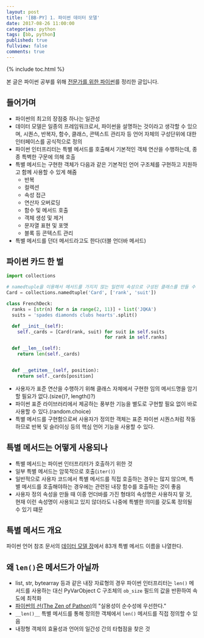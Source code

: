 ```yaml
---
layout: post
title: '[BB-PY] 1. 파이썬 데이터 모델'
date: 2017-08-26 11:00:00
categories: python
tags: [bb, python]
published: true
fullview: false
comments: true
---
```


{% include toc.html %}

본 글은 파이썬 공부를 위해 [전문가를 위한 파이썬](http://book.naver.com/bookdb/book_detail.nhn?bid=10910543)를 정리한 글입니다.

## 들어가며

* 파이썬의 최고의 장점중 하나는 일관성
* 데이터 모델은 일종의 프레임워크로서, 파이썬을 설명하는 것이라고 생각할 수 있으며, 시퀀스, 반복자, 함수, 클래스, 콘텍스트 관리자 등 언어 자체의 구성단위에 대한 인터페이스를 공식적으로 정의
* 파이썬 인터프리터는 특별 메서드를 호출해서 기본적인 객체 연산을 수행하는데, 종종 특벽한 구문에 의해 호출
* 특별 메서드는 구현한 객체가 다음과 같은 기본적인 언어 구조체를 구현하고 지원하고 함께 사용할 수 있게 해줌
  * 반복
  * 컬렉션
  * 속성 접근
  * 연산자 오버로딩
  * 함수 및 메서드 호출
  * 객체 생성 및 제거
  * 문자열 표현 및 포맷
  * 블록 등 콘텍스트 관리
* 특별 메서드를 던더 메서드라고도 한다(더블 언더바 메서드)

## 파이썬 카드 한 벌

```python
import collections

# namedtuple을 이용해서 메서드를 가지지 않는 일련의 속성으로 구성된 클래스를 만들 수 있다.
Card = collections.namedtuple('Card', ['rank', 'suit'])

class FrenchDeck:
  ranks = [str(n) for n in range(2, 11)] + list('JQKA')
  suits = 'spades diamonds clubs hearts'.split()

  def __init__(self):
    self._cards = [Card(rank, suit) for suit in self.suits
                                    for rank in self.ranks]

  def __len__(self):
    return len(self._cards)


  def __getitem__(self, position):
    return self._cards[position]
```

* 사용자가 표준 연산을 수행하기 위해 클래스 자체에서 구현한 임의 메서드명을 암기할 필요가 없다.(size()?, length()?)
* 파이썬 표준 라이브러리에서 제공하는 풍부한 기능을 별도로 구현할 필요 없이 바로 사용할 수 있다.(random.choice)
* 특별 메서드를 구현함으로써 사용자가 정의한 객체는 표준 파이썬 시퀀스처럼 작동하므로 반복 및 슬라이싱 등의 핵심 언어 기능을 사용할 수 있다.

## 특별 메서드는 어떻게 사용되나

* 특별 메서드는 파이썬 인터프리터가 호출하기 위한 것
* 일부 특별 메서드는 암묵적으로 호출(`iter()`)
* 일반적으로 사용자 코드에서 특별 메서드를 직접 호출하는 경우는 많지 않으며, 특별 메서드를 호출해야하는 경우에는 관련된 내장 함수를 호출하는 것이 좋음
* 사용자 정의 속성을 만들 때 이중 언더바를 가진 형태의 속성명은 사용하지 말 것, 현재 이런 속성명이 사용되고 있지 않더라도 나중에 특별한 의미를 갖도록 정의될 수 있기 떄문

## 특별 메서드 개요

파이썬 언어 참조 문서의 [데이터 모델 장](https://docs.python.org/3/reference/datamodel.html)에서 83개 특별 메서드 이름을 나열한다.

## 왜 `len()`은 메서드가 아닐까

* list, str, bytearray 등과 같은 내장 자료형의 경우 파이썬 인터프리터는 `len()` 메서드를 사용하는 대신 PyVarObject C 구조체의 `ob_size` 필드의 값을 반환하여 속도에 최적화
* [파이썬의 선(The Zen of Pathon)](https://www.python.org/dev/peps/pep-0020/)의 "실용성이 순수성에 우선한다."
* `__len()__` 특별 메서드를 통해 정의한 객체에서 `len()` 메서드를 직접 정의할 수 있음
* 내정형 객체의 효율성과 언어의 일간성 간의 타협점을 찾은 것

